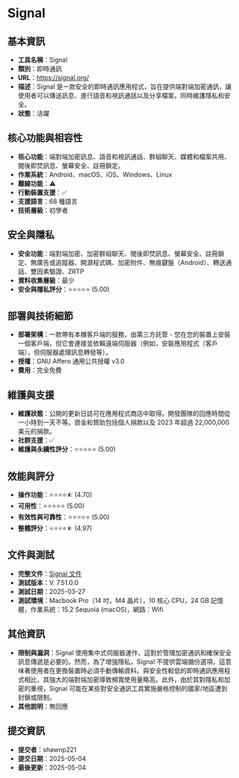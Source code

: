 # Signal

## 基本資訊
- **工具名稱**：Signal
- **類別**：即時通訊
- **URL**：https://signal.org/
- **描述**：Signal 是一款安全的即時通訊應用程式，旨在提供端對端加密通訊，讓使用者可以傳送訊息、進行語音和視訊通話以及分享檔案，同時維護隱私和安全。
- **狀態**：活躍

## 核心功能與相容性
- **核心功能**：端對端加密訊息、語音和視訊通話、群組聊天、媒體和檔案共用、閱後即焚訊息、螢幕安全、註冊鎖定。
- **作業系統**：Android、macOS、iOS、Windows、Linux
- **離線功能**：⚠️
- **行動裝置支援**：✅
- **支援語言**：68 種語言
- **技術層級**：初學者

## 安全與隱私
- **安全功能**：端對端加密、加密群組聊天、閱後即焚訊息、螢幕安全、註冊鎖定、無廣告或追蹤器、開源程式碼、加密附件、無痕鍵盤（Android）、轉送通話、雙因素驗證、ZRTP
- **資料收集層級**：最少
- **安全與隱私評分**：⭐⭐⭐⭐⭐ (5.00)

## 部署與技術細節
- **部署架構**：一款帶有本機客戶端的服務，由第三方託管 - 您在您的裝置上安裝一個客戶端，但它會連接並依賴遠端伺服器（例如，安裝應用程式（客戶端），但伺服器處理訊息轉發等）。
- **授權**：GNU Affero 通用公共授權 v3.0
- **費用**：完全免費

## 維護與支援
- **維護狀態**：公開的更新日誌可在應用程式商店中取得。開發團隊的回應時間從一小時到一天不等。資金和贊助包括個人捐款以及 2023 年超過 22,000,000 美元的捐款。
- **社群支援**：✅
- **維護與永續性評分**：⭐⭐⭐⭐⭐ (5.00)

## 效能與評分
- **操作功能**：⭐⭐⭐⭐⯪ (4.70)
- **可用性**：⭐⭐⭐⭐⭐ (5.00)
- **有效性與可靠性**：⭐⭐⭐⭐⭐ (5.00)
- **整體評分**：⭐⭐⭐⭐⯪ (4.97)

## 文件與測試
- **完整文件**：[Signal 文件](https://github.com/user-attachments/files/20027975/Signal.Analysis.pdf)
- **測試版本**：V. 7.51.0.0
- **測試日期**：2025-03-27
- **測試環境**：Macbook Pro（14 吋，M4 晶片），10 核心 CPU，24 GB 記憶體，作業系統：15.2 Sequoia (macOS)，網路：Wifi

## 其他資訊
- **限制與漏洞**：Signal 使用集中式伺服器運作，這對於管理加密通訊和確保安全訊息傳遞是必要的。然而，為了增強隱私，Signal 不提供雲端備份選項，這意味著使用者在更換裝置時必須手動傳輸資料。與安全性較低的即時通訊應用程式相比，其強大的端對端加密導致頻寬使用量略高。此外，由於其對隱私和加密的重視，Signal 可能在某些對安全通訊工具實施嚴格控制的國家/地區遭到封鎖或限制。
- **其他說明**：無回應

## 提交資訊
- **提交者**：shawnp221
- **提交日期**：2025-05-04
- **最後更新**：2025-05-04